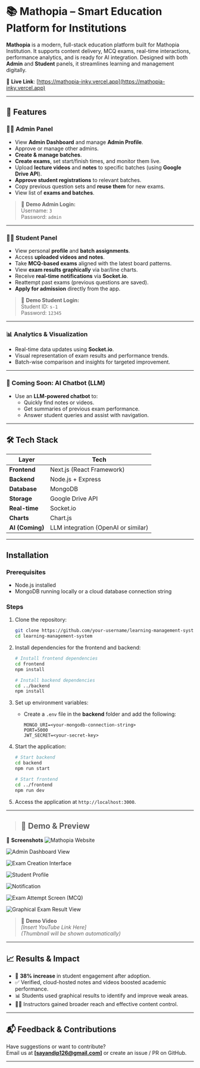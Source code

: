 # 📚 Mathopia – Smart Education Platform for Institutions

**Mathopia** is a modern, full-stack education platform built for Mathopia Institution. It supports content delivery, MCQ exams, real-time interactions, performance analytics, and is ready for AI integration. Designed with both **Admin** and **Student** panels, it streamlines learning and management digitally.

🔗 **Live Link**: [https://mathopia-inky.vercel.app](https://mathopia-inky.vercel.app)

---

## 🚀 Features

### 👨‍💼 Admin Panel
- View **Admin Dashboard** and manage **Admin Profile**.
- Approve or manage other admins.
- **Create & manage batches**.
- **Create exams**, set start/finish times, and monitor them live.
- Upload **lecture videos** and **notes** to specific batches (using **Google Drive API**).
- **Approve student registrations** to relevant batches.
- Copy previous question sets and **reuse them** for new exams.
- View list of **exams and batches**.

> 🔐 **Demo Admin Login:**  
> Username: `3`  
> Password: `admin`

---

### 👨‍🎓 Student Panel
- View personal **profile** and **batch assignments**.
- Access **uploaded videos and notes**.
- Take **MCQ-based exams** aligned with the latest board patterns.
- View **exam results graphically** via bar/line charts.
- Receive **real-time notifications** via **Socket.io**.
- Reattempt past exams (previous questions are saved).
- **Apply for admission** directly from the app.

> 🔐 **Demo Student Login:**  
> Student ID: `s-1`  
> Password: `12345`

---

### 📊 Analytics & Visualization
- Real-time data updates using **Socket.io**.
- Visual representation of exam results and performance trends.
- Batch-wise comparison and insights for targeted improvement.

---

### 🤖 Coming Soon: AI Chatbot (LLM)
- Use an **LLM-powered chatbot** to:
  - Quickly find notes or videos.
  - Get summaries of previous exam performance.
  - Answer student queries and assist with navigation.

---

## 🛠 Tech Stack

| Layer | Tech |
|-------|------|
| **Frontend** | Next.js (React Framework) |
| **Backend** | Node.js + Express |
| **Database** | MongoDB |
| **Storage** | Google Drive API |
| **Real-time** | Socket.io |
| **Charts** | Chart.js |
| **AI (Coming)** | LLM integration (OpenAI or similar) |

---




## Installation  

### Prerequisites  
- Node.js installed  
- MongoDB running locally or a cloud database connection string  

### Steps  

1. Clone the repository:  
   ```bash
   git clone https://github.com/your-username/learning-management-system.git
   cd learning-management-system
   ```

2. Install dependencies for the frontend and backend:  
   ```bash
   # Install frontend dependencies
   cd frontend
   npm install

   # Install backend dependencies
   cd ../backend
   npm install
   ```

3. Set up environment variables:  
   - Create a `.env` file in the **backend** folder and add the following:  
     ```
     MONGO_URI=<your-mongodb-connection-string>
     PORT=5000
     JWT_SECRET=<your-secret-key>
     ```

4. Start the application:  
   ```bash
   # Start backend
   cd backend
   npm run start

   # Start frontend
   cd ../frontend
   npm run dev
   ```

5. Access the application at `http://localhost:3000`.

---


> ## 🧪 Demo & Preview

📸 **Screenshots**
![Mathopia Website](website_images/image_2025-04-30_11-58-18.png)

![Admin Dashboard View](website_images/photo_2025-04-30_12-35-06.jpg)

![Exam Creation Interface](website_images/image_2025-04-30_12-00-45.png)

![Student Profile](website_images/image_2025-04-30_00-40-10.png)

![Notification](website_images/photo_2025-04-30_12-34-28.jpg)

![Exam Attempt Screen (MCQ)](website_images/exam-page.png)

![Graphical Exam Result View](website_images/image_2025-04-30_12-07-24.png)
> 🎥 **Demo Video**  
> _[Insert YouTube Link Here]_  
> *(Thumbnail will be shown automatically)*

---

## 📈 Results & Impact

- 🔺 **38% increase** in student engagement after adoption.
- ✅ Verified, cloud-hosted notes and videos boosted academic performance.
- 📊 Students used graphical results to identify and improve weak areas.
- 🧑‍🏫 Instructors gained broader reach and effective content control.

---

## 📬 Feedback & Contributions

Have suggestions or want to contribute?  
Email us at **[sayandip126@gmail.com]** or create an issue / PR on GitHub.

---

